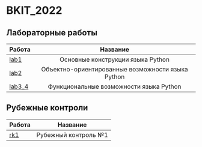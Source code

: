 # BKIT_2022
## Лабораторные работы
| Работа | Название |
|----------------|:---------:|
| [lab1](https://github.com/MaximIvanchenko18/BKIT_2022/tree/lab1) | Основные конструкции языка Python |
| [lab2](https://github.com/MaximIvanchenko18/BKIT_2022/tree/lab2) | Объектно-ориентированные возможности языка Python |
| [lab3_4](https://github.com/MaximIvanchenko18/BKIT_2022/tree/lab3_4) | Функциональные возможности языка Python |
## Рубежные контроли
| Работа | Название |
|----------------|:---------:|
| [rk1](https://github.com/MaximIvanchenko18/BKIT_2022/tree/rk1) | Рубежный контроль №1 |
